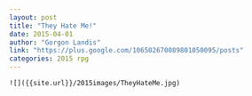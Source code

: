 ```yaml
---
layout: post
title: "They Hate Me!"
date: 2015-04-01
author: "Gorgon Landis"
link: "https://plus.google.com/106502670089801050095/posts"
categories: 2015 rpg
---
```

```
![]({{site.url}}/2015images/TheyHateMe.jpg)
```
